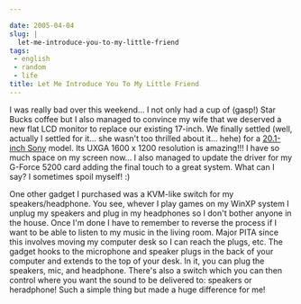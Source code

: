 ```yaml
---

date: 2005-04-04
slug: |
  let-me-introduce-you-to-my-little-friend
tags:
 - english
 - random
 - life
title: Let Me Introduce You To My Little Friend
---
```


I was really bad over this weekend... I not only had a cup of (gasp!)
Star Bucks coffee but I also managed to convince my wife that we
deserved a new flat LCD monitor to replace our existing 17-inch. We
finally settled (well, actually I settled for it... she wasn't too
thrilled about it... hehe) for a [20.1-inch
Sony](http://www.sonystyle.com/is-bin/INTERSHOP.enfinity/eCS/Store/en/-/USD/SY_DisplayProductInformation-Start?ProductSKU=SDMS204%2fB&Dept=computers&CategoryName=cpu_Displays_FlatPanelLCDs_20%22)
model. Its UXGA 1600 x 1200 resolution is amazing!!! I have so much
space on my screen now... I also managed to update the driver for my
G-Force 5200 card adding the final touch to a great system. What can I
say? I sometimes spoil myself! :)

One other gadget I purchased was a KVM-like switch for my
speakers/headphone. You see, whever I play games on my WinXP system I
unplug my speakers and plug in my headphones so I don't bother anyone in
the house. Once I'm done I have to remember to reverse the process if I
want to be able to listen to my music in the living room. Major PITA
since this involves moving my computer desk so I can reach the plugs,
etc. The gadget hooks to the microphone and speaker plugs in the back of
your computer and extends to the top of your desk. In it, you can plug
the speakers, mic, and headphone. There's also a switch which you can
then control where you want the sound to be delivered to: speakers or
heradphone! Such a simple thing but made a huge difference for me!
